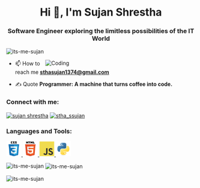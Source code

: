 <h1 align="center">Hi 👋, I'm Sujan Shrestha</h1>
<h3 align="center">Software Engineer exploring the limitless possibilities of the IT World</h3>

<p align="left"> <img src="https://komarev.com/ghpvc/?username=its-me-sujan&label=Profile%20views&color=0e75b6&style=flat" alt="its-me-sujan" /> </p>
<img align="right" alt="Coding" width="400"
    src="https://i.pinimg.com/originals/e8/f4/53/e8f453469a3ec97ecd354df465d73913.gif">

- 📫 How to reach me **sthasujan1374@gmail.com**

- ✍️ Quote **Programmer: A machine that turns coffee into code.**

<h3 align="left">Connect with me:</h3>
<p align="left">
<a href="https://linkedin.com/in/sujan-shrestha-32907a1a5" target="blank"><img align="center" src="https://raw.githubusercontent.com/rahuldkjain/github-profile-readme-generator/master/src/images/icons/Social/linked-in-alt.svg" alt="sujan shrestha" height="30" width="40" /></a>
<a href="https://instagram.com/stha_ssujan" target="blank"><img align="center" src="https://raw.githubusercontent.com/rahuldkjain/github-profile-readme-generator/master/src/images/icons/Social/instagram.svg" alt="stha_ssujan" height="30" width="40" /></a>
</p>

<h3 align="left">Languages and Tools:</h3>
<p align="left">  <a href="https://www.w3schools.com/css/" target="_blank" rel="noreferrer"> <img src="https://raw.githubusercontent.com/devicons/devicon/master/icons/css3/css3-original-wordmark.svg" alt="css3" width="40" height="40"/> </a> <a href="https://www.w3.org/html/" target="_blank" rel="noreferrer"> <img src="https://raw.githubusercontent.com/devicons/devicon/master/icons/html5/html5-original-wordmark.svg" alt="html5" width="40" height="40"/> </a> <a href="https://developer.mozilla.org/en-US/docs/Web/JavaScript" target="_blank" rel="noreferrer"> <img src="https://raw.githubusercontent.com/devicons/devicon/master/icons/javascript/javascript-original.svg" alt="javascript" width="40" height="40"/> </a> <a href="https://www.python.org" target="_blank" rel="noreferrer"> <img src="https://raw.githubusercontent.com/devicons/devicon/master/icons/python/python-original.svg" alt="python" width="40" height="40"/> </a>  </p>

<p><img align="left" src="https://github-readme-stats.vercel.app/api/top-langs?username=its-me-sujan&show_icons=true&locale=en&layout=compact" alt="its-me-sujan" /></p>

<p>&nbsp;<img align="center" src="https://github-readme-stats.vercel.app/api?username=its-me-sujan&show_icons=true&locale=en" alt="its-me-sujan" /></p>

<p><img align="center" src="https://github-readme-streak-stats.herokuapp.com/?user=its-me-sujan&" alt="its-me-sujan" /></p>
